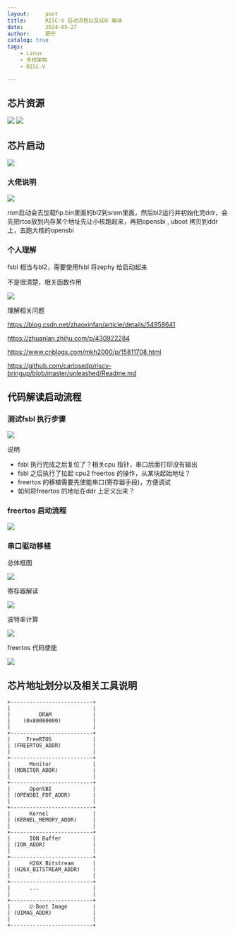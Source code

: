 ```yaml
---
layout:     post
title:      RISC-V 启动流程以及SDK 编译
date:       2024-05-27
author:     肥仔
catalog: true
tags:
    - Linux
    - 多核架构
    - RISC-V

--- 
```


## 芯片资源

<img src ="https://daniao2017.github.io/img/in_post/rsicv/5.png">

<img src ="https://daniao2017.github.io/img/in_post/rsicv/6.png">

## 芯片启动

<img src ="https://daniao2017.github.io/img/in_post/rsicv/7.png">


### 大佬说明

<img src ="https://daniao2017.github.io/img/in_post/rsicv/8.png">


rom启动会去加载fip.bin里面的bl2到sram里面，然后bl2运行并初始化完ddr，会先把rtos放到内存某个地址先让小核跑起来，再把opensbi , uboot 拷贝到ddr上，去跑大核的opensbi


### 个人理解

fsbl 相当与bl2，需要使用fsbl 将zephy 给启动起来

不是很清楚，相关函数作用

<img src ="https://daniao2017.github.io/img/in_post/rsicv/9.png">


理解相关问题

https://blog.csdn.net/zhaoxinfan/article/details/54958641

https://zhuanlan.zhihu.com/p/430922284

https://www.cnblogs.com/mkh2000/p/15811708.html

https://github.com/carlosedp/riscv-bringup/blob/master/unleashed/Readme.md


## 代码解读启动流程

### 测试fsbl 执行步骤

<img src ="https://daniao2017.github.io/img/in_post/rsicv/10.png">



说明
 - fsbl 执行完成之后复位了？相关cpu 指针，串口后面打印没有输出
 - fsbl 之后执行了拉起 cpu2 freertos 的操作，从某块起始地址？
 - freertos 的移植需要先使能串口(寄存器手段)，方便调试
 - 如何将freertos 的地址在ddr 上定义出来？


### freertos 启动流程

<img src ="https://daniao2017.github.io/img/in_post/rsicv/11.png">


### 串口驱动移植

总体框图

<img src ="https://daniao2017.github.io/img/in_post/rsicv/12.png">

寄存器解读

<img src ="https://daniao2017.github.io/img/in_post/rsicv/13.png">

波特率计算


<img src ="https://daniao2017.github.io/img/in_post/rsicv/14.png">


freertos 代码使能


<img src ="https://daniao2017.github.io/img/in_post/rsicv/15.png">


## 芯片地址划分以及相关工具说明

```
+--------------------------+
|                          |
|         DRAM             |
|    (0x80000000)          |
|                          |
+--------------------------+
|     FreeRTOS             |
| (FREERTOS_ADDR)          |
|                          |
+--------------------------+
|      Monitor             |
| (MONITOR_ADDR)           |
|                          |
+--------------------------+
|      OpenSBI             |
| (OPENSBI_FDT_ADDR)       |
|                          |
+--------------------------+
|      Kernel              |
| (KERNEL_MEMORY_ADDR)     |
|                          |
+--------------------------+
|      ION Buffer          |
| (ION_ADDR)               |
|                          |
+--------------------------+
|      H26X Bitstream      |
| (H26X_BITSTREAM_ADDR)    |
|                          |
+--------------------------+
|      ...                 |
|                          |
+--------------------------+
|      U-Boot Image        |
| (UIMAG_ADDR)             |
|                          |
+--------------------------+

```

